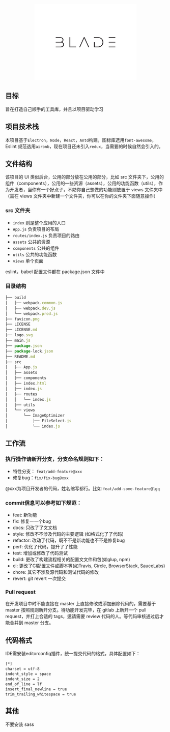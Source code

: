 <p align="center">
  <img width="320" src="./logo.svg">
</p>

## 目标

旨在打造自己顺手的工具库，并且以项目驱动学习

## 项目技术栈

本项目基于`Electron`，`Node`，`React`，`Antd`构建，图标库选用`font-awesome`，Eslint 规范选用`airbnb`，现在项目还未引入`redux`，当需要的时候自然会引入的。

## 文件结构

该项目的 UI 类似后台，公用的部分放在公用的部分，比如 src 文件夹下，公用的组件（components），公用的一些资源（assets），公用的功能函数（utils），作为开发者，当你有一个好点子，不妨你自己想做的功能则放置于 views 文件夹中（需在 views 文件夹中新建一个文件夹，你可以在你的文件夹下面随意操作）

### src 文件夹

- `index` 则是整个应用的入口
- `App.js` 负责项目的布局
- `routes/index.js` 负责项目的路由
- `assets` 公共的资源
- `components` 公共的组件
- `utils` 公共的功能函数
- `views` 单个页面

eslint，babel 配置文件都在 package.json 文件中

### 目录结构

```js
├── build
│   ├── webpack.common.js
│   ├── webpack.dev.js
│   └── webpack.prod.js
├── favicon.png
├── LICENSE
├── LICENSE.md
├── logo.svg
├── main.js
├── package.json
├── package-lock.json
├── README.md
├── src
│   ├── App.js
│   ├── assets
│   ├── components
│   ├── index.html
│   ├── index.js
│   ├── routes
│   │   └── index.js
│   ├── utils
│   └── views
│       └── ImageOptimizer
│           ├── FileSelect.js
│           └── index.js
```

## 工作流

### 执行操作请新开分支，分支命名规则如下：

- 特性分支： `feat/add-feature@xxx`
- 修复bug：`fix/fix-bug@xxx`

@xxx为项目开发者的代码，姓名缩写都行。比如 `feat/add-some-feature@lgq`

### commit信息可以参考如下规范：

- feat: 新功能
- fix: 修复⼀一个bug
- docs: 只改了了⽂文档
- style: 修改不不涉及代码的主要逻辑 (如格式化了了代码)
- refactor: 改动了代码，既不不是新功能也不不是修复bug
- perf: 优化了代码，提升了了性能
- test: 增加或修改了代码测试
- build: 更改了构建流程相关的配置⽂文件和包(如glup, npm)
- ci: 更改了CI配置文件或脚本等(如Travis, Circle, BrowserStack, SauceLabs)
- chore: 其它不涉及源代码和测试代码的修改
- revert: git revert 一次提交

### Pull request

在开发项目中时不能直接在 master 上直接修改或添加删除代码的，需要基于 master 按照规则新开分支。待功能开发完毕，在 gitlab 上新开一个 pull request，并打上合适的 tags，邀请需要 review 代码的人。等代码审核通过后才能合并到 master 分支。

## 代码格式

IDE需安装editorconfig插件，统一提交代码的格式，具体配置如下：

```
[*]
charset = utf-8
indent_style = space
indent_size = 2
end_of_line = lf
insert_final_newline = true
trim_trailing_whitespace = true
```

## 其他

不要安装 sass

